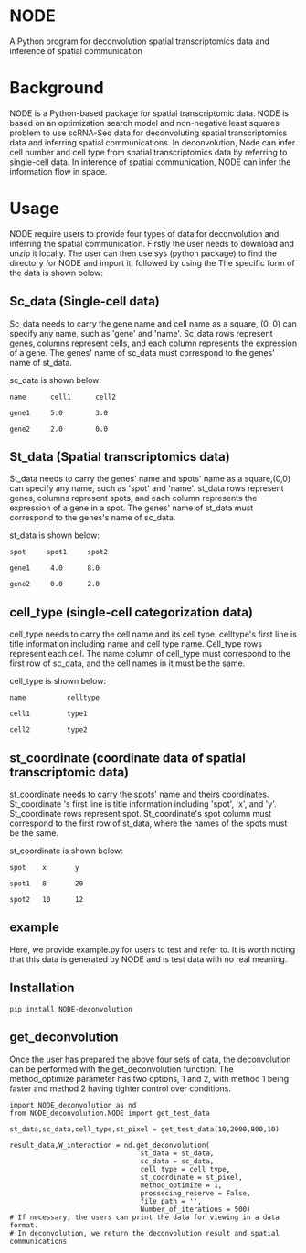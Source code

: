 # NODE
A Python program for deconvolution spatial transcriptomics data and inference of spatial communication
# Background
NODE is a Python-based package for spatial transcriptomic data. NODE is based on an optimization search model and non-negative least squares problem to use scRNA-Seq data for deconvoluting spatial transcriptomics data and inferring spatial communications. In deconvolution, Node can infer cell number and cell type from spatial transcriptomics data by referring to single-cell data. In inference of spatial communication, NODE can infer the information flow in space.
# Usage
NODE require users to provide four types of data for deconvolution and inferring the spatial communication.
Firstly the user needs to download and unzip it locally.
The user can then use sys (python package) to find the directory for NODE and import it, followed by using the
The specific form of the data is shown below:
## Sc_data (Single-cell data) 
Sc_data needs to carry the gene name and cell name as a square, (0, 0) can specify any name, such as 'gene' and 'name'. Sc_data rows represent genes, columns represent cells, and each column represents the expression of a gene. The genes' name of sc_data must correspond to the genes' name of st_data.

sc_data is shown below:

    name      cell1      cell2 

    gene1     5.0        3.0

    gene2     2.0        0.0

## St_data (Spatial transcriptomics data) 
St_data needs to carry the genes' name and spots' name as a square,(0,0) can specify any name, such as 'spot' and 'name'. st_data rows represent genes, columns represent spots, and each column represents the expression of a gene in a spot. The genes' name of st_data must correspond to the genes's name of sc_data.

st_data is shown below:

    spot     spot1     spot2

    gene1     4.0      8.0

    gene2     0.0      2.0

## cell_type (single-cell categorization data)
cell_type needs to carry the cell name and its cell type. celltype's first line is title information including name and cell type name. Cell_type rows represent each cell. The name column of cell_type must correspond to the first row of sc_data, and the cell names in it must be the same.

cell_type is shown below:
    
    name          celltype

    cell1         type1

    cell2         type2

## st_coordinate (coordinate data of spatial transcriptomic data)
st_coordinate needs to carry the spots' name and theirs coordinates. St_coordinate 's first line is title information including 'spot', 'x', and 'y'. St_coordinate rows represent spot. St_coordinate's spot column must correspond to the first row of st_data, where the names of the spots must be the same.

st_coordinate is shown below:

    spot    x       y

    spot1   8       20

    spot2   10      12
## example
Here, we provide example.py for users to test and refer to. It is worth noting that this data is generated by NODE and is test data with no real meaning.
## Installation
    pip install NODE-deconvolution
## get_deconvolution
Once the user has prepared the above four sets of data, the deconvolution can be performed with the get_deconvolution function. 
The method_optimize parameter has two options, 1 and 2, with method 1 being faster and method 2 having tighter control over conditions.

    import NODE_deconvolution as nd
    from NODE_deconvolution.NODE import get_test_data

    st_data,sc_data,cell_type,st_pixel = get_test_data(10,2000,800,10)

    result_data,W_interaction = nd.get_deconvolution(
                                    st_data = st_data,
                                    sc_data = sc_data,
                                    cell_type = cell_type,
                                    st_coordinate = st_pixel,
                                    method_optimize = 1,
                                    prossecing_reserve = False,
                                    file_path = '',
                                    Number_of_iterations = 500)
    # If necessary, the users can print the data for viewing in a data format. 
    # In deconvolution, we return the deconvolution result and spatial communications
